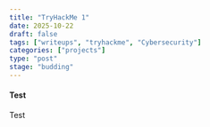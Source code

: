 ```yaml
---
title: "TryHackMe 1"
date: 2025-10-22
draft: false
tags: ["writeups", "tryhackme", "Cybersecurity"]
categories: ["projects"] 
type: "post"
stage: "budding"
---
```

#### Test
Test